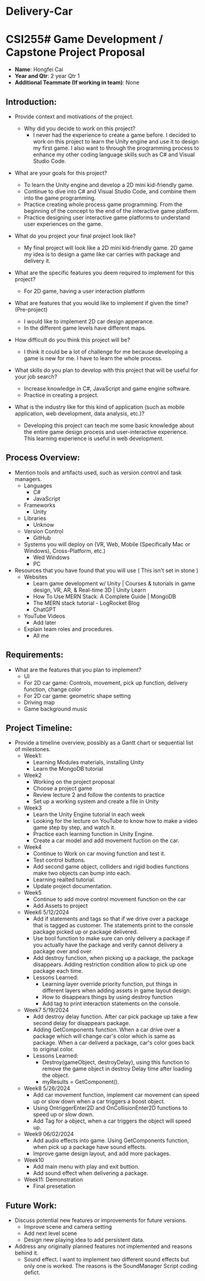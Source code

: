 # Delivery-Car
# CSI255# Game Development / Capstone Project Proposal
- **Name**: Hongfei Cai
- **Year and Qtr**: 2 year Qtr 1
- **Additional Teammate (If working in team)**: None

## Introduction:
- Provide context and motivations of the project.
    - Why did you decide to work on this project?
      - I never had the experience to create a game before. I decided to work on this project to learn the Unity engine and use it to design my first game. I also want to through the programming process to enhance my other coding language skills such as C# and Visual Studio Code. 
       
- What are your goals for this project?
  - To learn the Unity engine and develop a 2D mini kid-friendly game.
  - Continue to dive into C# and Visual Studio Code, and combine them into the game programming.
  - Practice creating whole process game programming. From the beginning of the concept to the end of the interactive game platform.
  - Practice designing user interactive game platforms to understand user experiences on the game.   
    
- What do you project your final project look like?
  - My final project will look like a 2D mini kid-friendly game. 2D game my idea is to design a game like car carries with package and delivery it. 
	 
- What are the specific features you deem required to implement for this project?
   - For 2D game, having a user interaction platform
       
- What are features that you would like to implement if given the time? (Pre-project)
  - I would like to implement 2D car design apperance.
  - In the different game levels have different maps.
- How difficult do you think this project will be?
  - I think it could be a lot of challenge for me because developing a game is new for me. I have to learn the whole process.
- What skills do you plan to develop with this project that will be useful for your job search?
  - Increase knowledge in C#, JavaScript and game engine software.
  - Practice in creating a project.
- What is the industry like for this kind of application (such as mobile application, web development, data analysis, etc.)?
  - Developing this project can teach me some basic knowledge about the entire game design process and user-interactive experience. This learning experience is useful in web development.

## Process Overview:
- Mention tools and artifacts used, such as version control and task managers.
  - Languages
     - C#
     - JavaScript
  - Frameworks
      - Unity
  - Libraries
      - Unknow
  - Version Control
      - GitHub
  - Systems you will deploy on (VR, Web, Mobile (Specifically Mac or Windows), Cross-Platform, etc.)
      - Wed Windows
      - PC
- Resources that you have found that you will use ( This isn't set in stone )
  - Websites
      - Learn game development w/ Unity | Courses & tutorials in game design, VR, AR, & Real-time 3D | Unity Learn
      - How To Use MERN Stack: A Complete Guide | MongoDB
      - The MERN stack tutorial - LogRocket Blog
      - ChatGPT
  - YouTube Videos
      - Add later
  - Explain team roles and procedures.
      - All me

## Requirements:
- What are the features that you plan to implement?
  - UI
  - For 2D car game: Controls, movement, pick up function, delivery function, change color
  - For 2D car game: geometric shape setting
  - Driving map 
  - Game background music

## Project Timeline:
- Provide a timeline overview, possibly as a Gantt chart or sequential list of milestones.
  - Week1:
      - Learning Modules materials, installing Unity
      - Learn the MongoDB tutorial
  - Week2
      - Working on the project proposal
      - Choose a project game
      - Review lecture 2 and follow the contents to practice
      - Set up a working system and create a file in Unity
  - Week3
      - Learn the Unity Engine tutorial in each week
      - Looking for the lecture on YouTube to know how to make a video game step by step, and watch it.
      - Practice each learning function in Unity Engine.
      - Create a car model and add movement fuction on the car.
  - Week4
      - Continue to Work on car moving function and test it.
      - Test control buttons.
      - Add second game object, colliders and rigid bodies functions make two objects can bump into each.
      - Learning realted tutorial.
      - Update project documentation.
  - Week5
      - Continue to add move control movement function on the car
      - Add Assets to project
  - Week6 5/12/2024
      - Add if statements and tags so that if we drive over a package that is tagged as customer. The statements print to the console package picked up or package 
        delivered.
      - Use bool function to make sure can only delivery a package if you actually have the package and verify cannot delivery a package over and over.
      - Add destroy function,  when picking up a package, the package disappears. Adding restriction condition allow to pick up one package each time.
    - Lessons Learned:
      - Learning layer override priority function, put things in different layers when adding assets in game layout design.
      - How to disappears things by using destroy function
      - Add tag to print interaction statements on the console.
  - Week7 5/19/2024
      - Add destroy delay function. After car pick package up take a few second delay for disappears package.
      - Adding GetComponents function. When a car drive over a package which will change car's color which is same as package. When a car deliverd a package, car's color 
        goes back to original color.
    - Lessons Learned:
      - Destroy(gameObject, destroyDelay), using this function to remove the game object in destroy Delay time after loading the object.
      - myResults = GetComponent<ComponentType>(). 
  - Week8 5/26/2024
      - Add car movement function, implement car movement can speed up or slow down when a car triggers a boost object.
      - Using OntriggerEnter2D and OnCollisionEnter2D functions to speed up or slow down.
      - Add Tag for a object, when a car triggers the object will speed up.      
  - Week9 06/02/2024
      - Add audio effects into game. Using GetComponents function, when pick up a package have sound effects.
      - Improve game design layout, and add more packages.
  - Week10
      - Add main menu with play and exit buttion.
      - Add sound effect when delivering a package.
  - Week11: Demonstration
      - Final presetation

## Future Work:
- Discuss potential new features or improvements for future versions.
    - Improve scene and camera setting
    - Add next level scene
    - Design new playing idea to add persistent data.
- Address any originally planned features not implemented and reasons behind it.
    - Sound effect. I want to implement two different sound effects but only one is worked. The reasons is the SoundManager Script coding defict.



 
